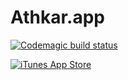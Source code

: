 # Athkar.app


[![Codemagic build status](https://api.codemagic.io/apps/62a8fecc7380475bc7b9331a/my-workflow/status_badge.svg)](https://athkar.app)


[![iTunes App Store](https://img.shields.io/itunes/v/821664774?label=iOS%20App%20Store&style=for-the-badge)](https://athkar.app)


